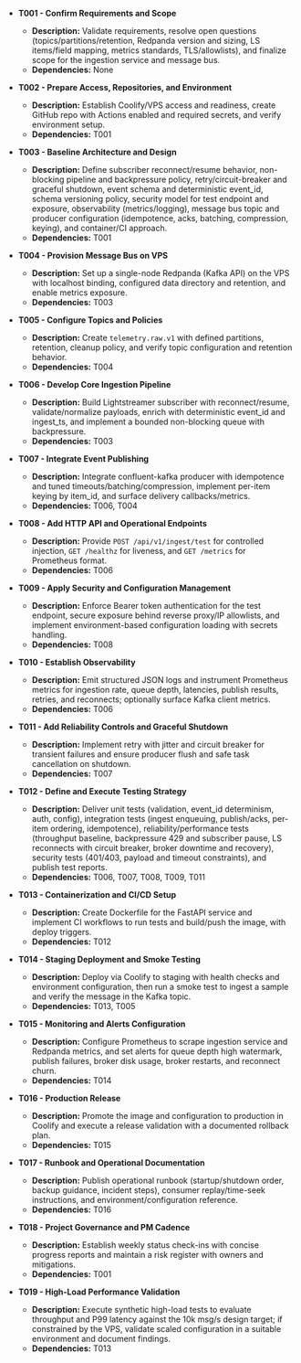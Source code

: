 - **T001 - Confirm Requirements and Scope**
  - **Description:** Validate requirements, resolve open questions (topics/partitions/retention, Redpanda version and sizing, LS items/field mapping, metrics standards, TLS/allowlists), and finalize scope for the ingestion service and message bus.
  - **Dependencies:** None

- **T002 - Prepare Access, Repositories, and Environment**
  - **Description:** Establish Coolify/VPS access and readiness, create GitHub repo with Actions enabled and required secrets, and verify environment setup.
  - **Dependencies:** T001

- **T003 - Baseline Architecture and Design**
  - **Description:** Define subscriber reconnect/resume behavior, non-blocking pipeline and backpressure policy, retry/circuit-breaker and graceful shutdown, event schema and deterministic event_id, schema versioning policy, security model for test endpoint and exposure, observability (metrics/logging), message bus topic and producer configuration (idempotence, acks, batching, compression, keying), and container/CI approach.
  - **Dependencies:** T001

- **T004 - Provision Message Bus on VPS**
  - **Description:** Set up a single-node Redpanda (Kafka API) on the VPS with localhost binding, configured data directory and retention, and enable metrics exposure.
  - **Dependencies:** T003

- **T005 - Configure Topics and Policies**
  - **Description:** Create `telemetry.raw.v1` with defined partitions, retention, cleanup policy, and verify topic configuration and retention behavior.
  - **Dependencies:** T004

- **T006 - Develop Core Ingestion Pipeline**
  - **Description:** Build Lightstreamer subscriber with reconnect/resume, validate/normalize payloads, enrich with deterministic event_id and ingest_ts, and implement a bounded non-blocking queue with backpressure.
  - **Dependencies:** T003

- **T007 - Integrate Event Publishing**
  - **Description:** Integrate confluent-kafka producer with idempotence and tuned timeouts/batching/compression, implement per-item keying by item_id, and surface delivery callbacks/metrics.
  - **Dependencies:** T006, T004

- **T008 - Add HTTP API and Operational Endpoints**
  - **Description:** Provide `POST /api/v1/ingest/test` for controlled injection, `GET /healthz` for liveness, and `GET /metrics` for Prometheus format.
  - **Dependencies:** T006

- **T009 - Apply Security and Configuration Management**
  - **Description:** Enforce Bearer token authentication for the test endpoint, secure exposure behind reverse proxy/IP allowlists, and implement environment-based configuration loading with secrets handling.
  - **Dependencies:** T008

- **T010 - Establish Observability**
  - **Description:** Emit structured JSON logs and instrument Prometheus metrics for ingestion rate, queue depth, latencies, publish results, retries, and reconnects; optionally surface Kafka client metrics.
  - **Dependencies:** T006

- **T011 - Add Reliability Controls and Graceful Shutdown**
  - **Description:** Implement retry with jitter and circuit breaker for transient failures and ensure producer flush and safe task cancellation on shutdown.
  - **Dependencies:** T007

- **T012 - Define and Execute Testing Strategy**
  - **Description:** Deliver unit tests (validation, event_id determinism, auth, config), integration tests (ingest enqueuing, publish/acks, per-item ordering, idempotence), reliability/performance tests (throughput baseline, backpressure 429 and subscriber pause, LS reconnects with circuit breaker, broker downtime and recovery), security tests (401/403, payload and timeout constraints), and publish test reports.
  - **Dependencies:** T006, T007, T008, T009, T011

- **T013 - Containerization and CI/CD Setup**
  - **Description:** Create Dockerfile for the FastAPI service and implement CI workflows to run tests and build/push the image, with deploy triggers.
  - **Dependencies:** T012

- **T014 - Staging Deployment and Smoke Testing**
  - **Description:** Deploy via Coolify to staging with health checks and environment configuration, then run a smoke test to ingest a sample and verify the message in the Kafka topic.
  - **Dependencies:** T013, T005

- **T015 - Monitoring and Alerts Configuration**
  - **Description:** Configure Prometheus to scrape ingestion service and Redpanda metrics, and set alerts for queue depth high watermark, publish failures, broker disk usage, broker restarts, and reconnect churn.
  - **Dependencies:** T014

- **T016 - Production Release**
  - **Description:** Promote the image and configuration to production in Coolify and execute a release validation with a documented rollback plan.
  - **Dependencies:** T015

- **T017 - Runbook and Operational Documentation**
  - **Description:** Publish operational runbook (startup/shutdown order, backup guidance, incident steps), consumer replay/time-seek instructions, and environment/configuration reference.
  - **Dependencies:** T016

- **T018 - Project Governance and PM Cadence**
  - **Description:** Establish weekly status check-ins with concise progress reports and maintain a risk register with owners and mitigations.
  - **Dependencies:** T001

- **T019 - High-Load Performance Validation**
  - **Description:** Execute synthetic high-load tests to evaluate throughput and P99 latency against the 10k msg/s design target; if constrained by the VPS, validate scaled configuration in a suitable environment and document findings.
  - **Dependencies:** T013
